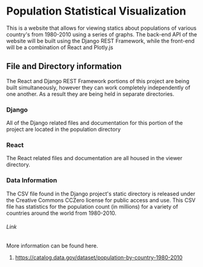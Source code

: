 # Population Statistical Visualization

This is a website that allows for viewing statics about populations of various
country's from 1980-2010 using a series of graphs. The back-end API of the 
website will be built using the Django REST Framework, while the front-end will
be a combination of React and Plotly.js

## File and Directory information

The React and Django REST Framework portions of this project are being built
simultaneously, however they can work completely independently of one another.
As a result they are being held in separate directories.

### Django

All of the Django related files and documentation for this portion of the
project are located in the population directory

### React

The React related files and documentation are all housed in the viewer
directory.

### Data Information
The CSV file found in the Django project's static directory is released under 
the Creative Commons CCZero license for public access and use. This CSV file
has statistics for the population count (in millions) for a variety of
countries around the world from 1980-2010.

###### Link
More information can be found here.
1) https://catalog.data.gov/dataset/population-by-country-1980-2010